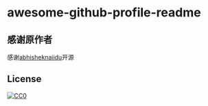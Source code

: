 # awesome-github-profile-readme
## 感谢原作者
感谢[abhisheknaiidu](https://github.com/abhisheknaiidu)开源
## License 

[![CC0](https://licensebuttons.net/p/zero/1.0/88x31.png)](https://creativecommons.org/publicdomain/zero/1.0/)

